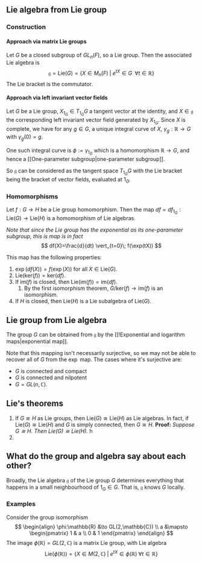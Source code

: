 ## Lie algebra from Lie group
### Construction
#### Approach via matrix Lie groups
Let $G$ be a closed subgroup of $GL_{n}(F)$, so a Lie group. Then the associated Lie algebra is 
$$
\mathfrak{g}=\text{Lie}(G)=\{ X \in M_{n}(F) \;\vert\; e^{tX} \in G \;\; \forall t \in \mathbb{R} \}
$$
The Lie bracket is the commutator.
#### Approach via left invariant vector fields
Let $G$ be a Lie group, $X_{1_{G}} \in T_{1_{G}}G$ a tangent vector at the identity, and $X\in \mathfrak{g}$ the corresponding left invariant vector field generated by $X_{1_{G}}$. Since $X$ is complete, we have for any $g \in G$, a unique integral curve of $X$, $\gamma_{g}: \mathbb{R} \to G$ with $\gamma_{g}(0)=g$. 

One such integral curve is $\phi:=\gamma_{{1_{G}}}$ which is a homomorphism $\mathbb{R} \to G$, and hence a [[One-parameter subgroup|one-parameter subgroup]]. 

So $\mathfrak{g}$ can be considered as the tangent space $T_{1_{G}} G$ with the Lie bracket being the bracket of vector fields, evaluated at $1_{G}$.

### Homomorphisms
Let $f: G \to H$ be a Lie group homomorphism. Then the map $df=df_{1_{G}}: \text{Lie}(G) \to \text{Lie}(H)$ is a homomorphism of Lie algebras. 

*Note that since the Lie group has the exponential as its one-parameter subgroup, this is map is in fact*
$$
df(X)=\frac{d}{dt} \vert_{t=0}\; f(\exp(tX))
$$

This map has the following properties:
1. $\exp(df(X))=f(\exp(X))$ for all $X\in \text{Lie}(G)$.
2. $\text{Lie}(\text{ker}(f))=\text{ker}(df)$.
3. If $\text{im}(f)$ is closed, then $\text{Lie}(\text{im}(f))=\text{im}(df)$.
	1. By the first isomorphism theorem, $G / \text{ker}(f) \to \text{im}(f)$ is an isomorphism.
4. If $H$ is closed, then $\text{Lie}(H)$ is a Lie subalgebra of $\text{Lie}(G)$.


## Lie group from Lie algebra
The group $G$ can be obtained from $\mathfrak{g}$ by the [[!Exponential and logarithm maps|exponential map]].

Note that this mapping isn't necessarily surjective, so we may not be able to recover all of $G$ from the $\exp$ map. The cases where it's surjective are:
- $G$ is connected and compact
- $G$ is connected and nilpotent
- $G = GL(n,\mathbb{C})$.

## Lie's theorems
1. If $G \cong H$ as Lie groups, then $\text{Lie}(G) \cong \text{Lie}(H)$ as Lie algebras.
	In fact, if $\text{Lie}(G) \cong \text{Lie}(H)$ and $G$ is simply connected, then $G \cong H$.
	**Proof:**
		*Suppose $G \cong H$. Then $\text{Lie}(G) \cong \text{Lie}(H)$.*
			h
2. 


## What do the group and algebra say about each other?
Broadly, the Lie algebra $\mathfrak{g}$ of the Lie group $G$ determines everything that happens in a small neighbourhood of $1_{G} \in G$. That is, $\mathfrak{g}$ knows $G$ locally.
### Examples
Consider the group isomorphism$$
\begin{align}
\phi:\mathbb{R} &\to GL(2,\mathbb{C}) \\
a &\mapsto \begin{pmatrix}
1 & a \\
0 & 1
\end{pmatrix}
\end{align}
$$
The image $\phi(\mathbb{R})=GL(2,\mathbb{C})$ is a matrix Lie group, with Lie algebra $$
\text{Lie}(\phi(\mathbb{R}))=\{ X\in M(2,\mathbb{C}) \;|\; e^{tX}\in \phi(\mathbb{R}) \; \forall t\in \mathbb{R}\}
$$
